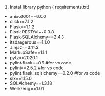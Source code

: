 1. Install library python ( requirements.txt)
- aniso8601==8.0.0 
- click==7.1.2
- Flask==1.1.2
- Flask-RESTful==0.3.8
- Flask-SQLAlchemy==2.4.3
- itsdangerous==1.1.0
- Jinja2==2.11.2
- MarkupSafe==1.1.1
- pytz==2020.1
- pylint-flask==0.6  #for vs code
- pylint==2.5.2      #for vs code
- pylint_flask_sqlalchemy==0.2.0  #for vs code
- six==1.15.0
- SQLAlchemy==1.3.18
- Werkzeug==1.0.1
